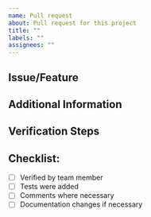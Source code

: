 ```yaml
---
name: Pull request
about: Pull request for this project
title: ""
labels: ""
assignees: ""
---
```


## Issue/Feature

<!-- Add any information needed. Such as the GH issue this PR relates to or any other context you feel is necessary.) -->

## Additional Information

<!-- What/Why/How or any other context you feel is necessary.) -->

## Verification Steps

<!--
Add the steps required to check this change. Following an example.

1. Go to `XX >> YY >> SS`
2. Create a new item `N` with the info `X`
3. Try to edit this item
4. Check if in the left menu the feature X is not so long present.
-->

## Checklist:

- [ ] Verified by team member
- [ ] Tests were added
- [ ] Comments where necessary
- [ ] Documentation changes if necessary
